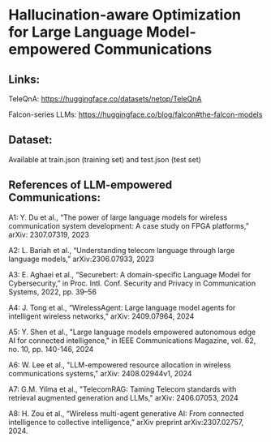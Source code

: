 # Hallucination-aware Optimization for Large Language Model-empowered Communications

## Links:

TeleQnA: https://huggingface.co/datasets/netop/TeleQnA

Falcon-series LLMs: https://huggingface.co/blog/falcon#the-falcon-models

## Dataset:
Available at train.json (training set) and test.json (test set)


## References of LLM-empowered Communications:
A1: Y. Du et al., “The power of large language models for wireless communication system development: A case study on FPGA platforms,” arXiv: 2307.07319, 2023

A2: L. Bariah et al., “Understanding telecom language through large language models,” arXiv:2306.07933, 2023

A3: E. Aghaei et al., “Securebert: A domain-specific Language Model for Cybersecurity,” in Proc. Intl. Conf. Security and Privacy in Communication Systems, 2022, pp. 39–56

A4: J. Tong et al., “WirelessAgent: Large language model agents for intelligent wireless networks,” arXiv: 2409.07964, 2024

A5: Y. Shen et al., "Large language models empowered autonomous edge AI for connected intelligence," in IEEE Communications Magazine, vol. 62, no. 10, pp. 140-146, 2024

A6: W. Lee et al., "LLM-empowered resource allocation in wireless communications systems," arXiv: 2408.02944v1, 2024

A7: G.M. Yilma et al., "TelecomRAG: Taming Telecom standards with retrieval augmented generation and LLMs," arXiv: 2406.07053, 2024

A8:  H. Zou et al., “Wireless multi-agent generative AI: From connected intelligence to collective intelligence,” arXiv preprint arXiv:2307.02757, 2024.
